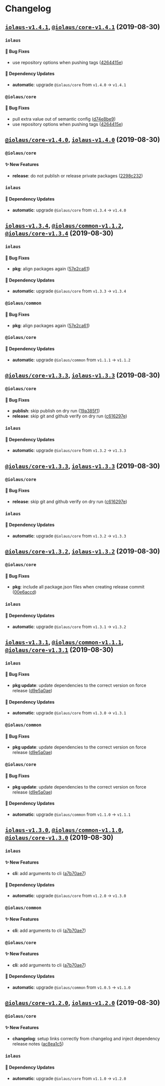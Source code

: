 # Changelog

<!-- INJECT CHANGELOG HERE -->

## [`iolaus-v1.4.1`](https://github.com/effervescentia/iolaus/releases/tag/iolaus-v1.4.1), [`@iolaus/core-v1.4.1`](https://github.com/effervescentia/iolaus/releases/tag/@iolaus/core-v1.4.1) (2019-08-30)

### `iolaus`

#### :bug: Bug Fixes

- use repository options when pushing tags ([4264415e](https://github.com/effervescentia/iolaus/commit/4264415e24f667842a29eb67f1d2adb3c264eccd))

#### :link: Dependency Updates

- **automatic**: upgrade `@iolaus/core` from `v1.4.0` -> `v1.4.1`

### `@iolaus/core`

#### :bug: Bug Fixes

- pull extra value out of semantic config ([d74e8be9](https://github.com/effervescentia/iolaus/commit/d74e8be9e3936debc8536e1b671ac8f0b80ac760))
- use repository options when pushing tags ([4264415e](https://github.com/effervescentia/iolaus/commit/4264415e24f667842a29eb67f1d2adb3c264eccd))

## [`@iolaus/core-v1.4.0`](https://github.com/effervescentia/iolaus/releases/tag/@iolaus/core-v1.4.0), [`iolaus-v1.4.0`](https://github.com/effervescentia/iolaus/releases/tag/iolaus-v1.4.0) (2019-08-30)

### `@iolaus/core`

#### :sparkles: New Features

- **release**: do not publish or release private packages ([2298c232](https://github.com/effervescentia/iolaus/commit/2298c23209b1d417e04444713840082977a22bdb))

### `iolaus`

#### :link: Dependency Updates

- **automatic**: upgrade `@iolaus/core` from `v1.3.4` -> `v1.4.0`

## [`iolaus-v1.3.4`](https://github.com/effervescentia/iolaus/releases/tag/iolaus-v1.3.4), [`@iolaus/common-v1.1.2`](https://github.com/effervescentia/iolaus/releases/tag/@iolaus/common-v1.1.2), [`@iolaus/core-v1.3.4`](https://github.com/effervescentia/iolaus/releases/tag/@iolaus/core-v1.3.4) (2019-08-30)

### `iolaus`

#### :bug: Bug Fixes

- **pkg**: align packages again ([57e2ca61](https://github.com/effervescentia/iolaus/commit/57e2ca618e5c14d7bccdf4ac1ba69bbbb8b51876))

#### :link: Dependency Updates

- **automatic**: upgrade `@iolaus/core` from `v1.3.3` -> `v1.3.4`

### `@iolaus/common`

#### :bug: Bug Fixes

- **pkg**: align packages again ([57e2ca61](https://github.com/effervescentia/iolaus/commit/57e2ca618e5c14d7bccdf4ac1ba69bbbb8b51876))

### `@iolaus/core`

#### :link: Dependency Updates

- **automatic**: upgrade `@iolaus/common` from `v1.1.1` -> `v1.1.2`

## [`@iolaus/core-v1.3.3`](https://github.com/effervescentia/iolaus/releases/tag/@iolaus/core-v1.3.3), [`iolaus-v1.3.3`](https://github.com/effervescentia/iolaus/releases/tag/iolaus-v1.3.3) (2019-08-30)

### `@iolaus/core`

#### :bug: Bug Fixes

- **publish**: skip publish on dry run ([19a385f1](https://github.com/effervescentia/iolaus/commit/19a385f13f85721a23f64a233edc6b8fd55e7276))
- **release**: skip git and github verify on dry run ([c616297e](https://github.com/effervescentia/iolaus/commit/c616297ed5b94142f4f74b0dd885e35d1f13e7fa))

### `iolaus`

#### :link: Dependency Updates

- **automatic**: upgrade `@iolaus/core` from `v1.3.2` -> `v1.3.3`

## [`@iolaus/core-v1.3.3`](https://github.com/effervescentia/iolaus/releases/tag/@iolaus/core-v1.3.3), [`iolaus-v1.3.3`](https://github.com/effervescentia/iolaus/releases/tag/iolaus-v1.3.3) (2019-08-30)

### `@iolaus/core`

#### :bug: Bug Fixes

- **release**: skip git and github verify on dry run ([c616297e](https://github.com/effervescentia/iolaus/commit/c616297ed5b94142f4f74b0dd885e35d1f13e7fa))

### `iolaus`

#### :link: Dependency Updates

- **automatic**: upgrade `@iolaus/core` from `v1.3.2` -> `v1.3.3`

## [`@iolaus/core-v1.3.2`](https://github.com/effervescentia/iolaus/releases/tag/@iolaus/core-v1.3.2), [`iolaus-v1.3.2`](https://github.com/effervescentia/iolaus/releases/tag/iolaus-v1.3.2) (2019-08-30)

### `@iolaus/core`

#### :bug: Bug Fixes

- **pkg**: include all package.json files when creating release commit ([00e6accd](https://github.com/effervescentia/iolaus/commit/00e6accdb64622a529dcc0a24bbf31a42213177d))

### `iolaus`

#### :link: Dependency Updates

- **automatic**: upgrade `@iolaus/core` from `v1.3.1` -> `v1.3.2`

## [`iolaus-v1.3.1`](https://github.com/effervescentia/iolaus/releases/tag/iolaus-v1.3.1), [`@iolaus/common-v1.1.1`](https://github.com/effervescentia/iolaus/releases/tag/@iolaus/common-v1.1.1), [`@iolaus/core-v1.3.1`](https://github.com/effervescentia/iolaus/releases/tag/@iolaus/core-v1.3.1) (2019-08-30)

### `iolaus`

#### :bug: Bug Fixes

- **pkg update**: update dependencies to the correct version on force release ([d9e5a0ae](https://github.com/effervescentia/iolaus/commit/d9e5a0ae5b8bd5c38b81a72712583fbb841fa6bb))

#### :link: Dependency Updates

- **automatic**: upgrade `@iolaus/core` from `v1.3.0` -> `v1.3.1`

### `@iolaus/common`

#### :bug: Bug Fixes

- **pkg update**: update dependencies to the correct version on force release ([d9e5a0ae](https://github.com/effervescentia/iolaus/commit/d9e5a0ae5b8bd5c38b81a72712583fbb841fa6bb))

### `@iolaus/core`

#### :bug: Bug Fixes

- **pkg update**: update dependencies to the correct version on force release ([d9e5a0ae](https://github.com/effervescentia/iolaus/commit/d9e5a0ae5b8bd5c38b81a72712583fbb841fa6bb))

#### :link: Dependency Updates

- **automatic**: upgrade `@iolaus/common` from `v1.1.0` -> `v1.1.1`

## [`iolaus-v1.3.0`](https://github.com/effervescentia/iolaus/releases/tag/iolaus-v1.3.0), [`@iolaus/common-v1.1.0`](https://github.com/effervescentia/iolaus/releases/tag/@iolaus/common-v1.1.0), [`@iolaus/core-v1.3.0`](https://github.com/effervescentia/iolaus/releases/tag/@iolaus/core-v1.3.0) (2019-08-30)

### `iolaus`

#### :sparkles: New Features

- **cli**: add arguments to cli ([a7b70ae7](https://github.com/effervescentia/iolaus/commit/a7b70ae7a2066f8601fbc6c26b37d446c23453ac))

#### :link: Dependency Updates

- **automatic**: upgrade `@iolaus/core` from `v1.2.0` -> `v1.3.0`

### `@iolaus/common`

#### :sparkles: New Features

- **cli**: add arguments to cli ([a7b70ae7](https://github.com/effervescentia/iolaus/commit/a7b70ae7a2066f8601fbc6c26b37d446c23453ac))

### `@iolaus/core`

#### :sparkles: New Features

- **cli**: add arguments to cli ([a7b70ae7](https://github.com/effervescentia/iolaus/commit/a7b70ae7a2066f8601fbc6c26b37d446c23453ac))

#### :link: Dependency Updates

- **automatic**: upgrade `@iolaus/common` from `v1.0.5` -> `v1.1.0`

## [`@iolaus/core-v1.2.0`](https://github.com/effervescentia/iolaus/releases/tag/@iolaus/core-v1.2.0), [`iolaus-v1.2.0`](https://github.com/effervescentia/iolaus/releases/tag/iolaus-v1.2.0) (2019-08-30)

### `@iolaus/core`

#### :sparkles: New Features

- **changelog**: setup links correctly from changelog and inject dependency release notes ([ac8ea1c5](https://github.com/effervescentia/iolaus/commit/ac8ea1c56893f7a168372773c8547bb3261b3022))

### `iolaus`

#### :link: Dependency Updates

- **automatic**: upgrade `@iolaus/core` from `v1.1.0` -> `v1.2.0`
